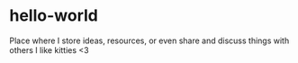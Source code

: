 # hello-world
Place where I store ideas, resources, or even share and discuss things with others
I like kitties <3

